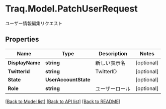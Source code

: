 # Traq.Model.PatchUserRequest
ユーザー情報編集リクエスト

## Properties

Name | Type | Description | Notes
------------ | ------------- | ------------- | -------------
**DisplayName** | **string** | 新しい表示名 | [optional] 
**TwitterId** | **string** | TwitterID | [optional] 
**State** | **UserAccountState** |  | [optional] 
**Role** | **string** | ユーザーロール | [optional] 

[[Back to Model list]](../../README.md#documentation-for-models) [[Back to API list]](../../README.md#documentation-for-api-endpoints) [[Back to README]](../../README.md)


